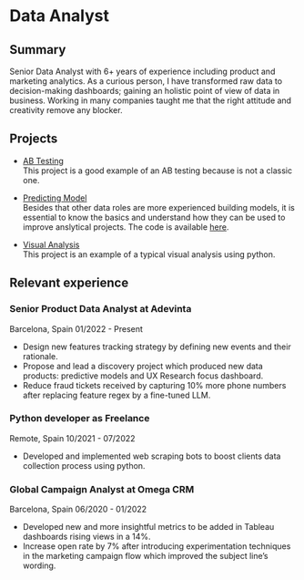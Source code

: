 # Data Analyst

## Summary
Senior Data Analyst with 6+ years of experience including product and marketing analytics. As a curious
person, I have transformed raw data to decision-making dashboards; gaining an holistic point of view of data
in business. Working in many companies taught me that the right attitude and creativity remove any blocker.

## Projects

- [AB Testing](https://github.com/RMarinoS/portfolio/blob/main/ab_test_round_roasted_matched_pairs.py)  
  This project is a good example of an AB testing because is not a classic one.  

- [Predicting Model](https://github.com/RMarinoS/portfolio/blob/main/Creditworthiness%20Project%20-%20Ram%C3%B3n%20Mari%C3%B1o%20Sol%C3%ADs.pdf)  
  Besides that other data roles are more experienced building models, it is essential to know the basics and understand how they can be used to improve anslytical projects. The code is available [here](https://github.com/RMarinoS/portfolio/blob/main/loans_prediction_model.py).  

- [Visual Analysis](https://github.com/RMarinoS/portfolio/blob/main/go_bike_%20visual_analysis-presentation.ipynb)  
  This project is an example of a typical visual analysis using python.

## Relevant experience  

### **Senior Product Data Analyst** at Adevinta
Barcelona, Spain 01/2022 - Present  
- Design new features tracking strategy by defining new events and their rationale.
- Propose and lead a discovery project which produced new data products: predictive models and UX Research focus dashboard.
- Reduce fraud tickets received by capturing 10% more phone numbers after replacing feature regex by a fine-tuned LLM.  

### **Python developer** as Freelance
Remote, Spain 10/2021 - 07/2022  
- Developed and implemented web scraping bots to boost clients data collection process using python.

### **Global Campaign Analyst** at Omega CRM
Barcelona, Spain 06/2020 - 01/2022  
- Developed new and more insightful metrics to be added in Tableau dashboards rising views in a 14%.
- Increase open rate by 7% after introducing experimentation techniques in the marketing campaign flow which improved the subject line’s wording.

